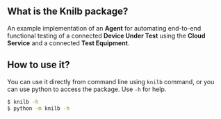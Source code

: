 ## What is the Knilb package?
An example implementation of an **Agent** for automating end-to-end functional testing of a connected **Device Under Test** using the **Cloud Service** and a connected **Test Equipment**.

## How to use it?
You can use it directly from command line using `knilb` command, or you can use python to access the package.  Use `-h` for help.

```bash
$ knilb -h
$ python -m knilb -h
```
